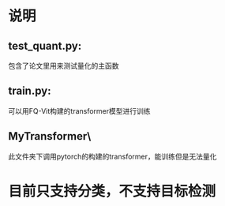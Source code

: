 # 说明
## test_quant.py:
包含了论文里用来测试量化的主函数
## train.py:
可以用FQ-Vit构建的transformer模型进行训练
## MyTransformer\
此文件夹下调用pytorch的构建的transformer，能训练但是无法量化

# 目前只支持分类，不支持目标检测